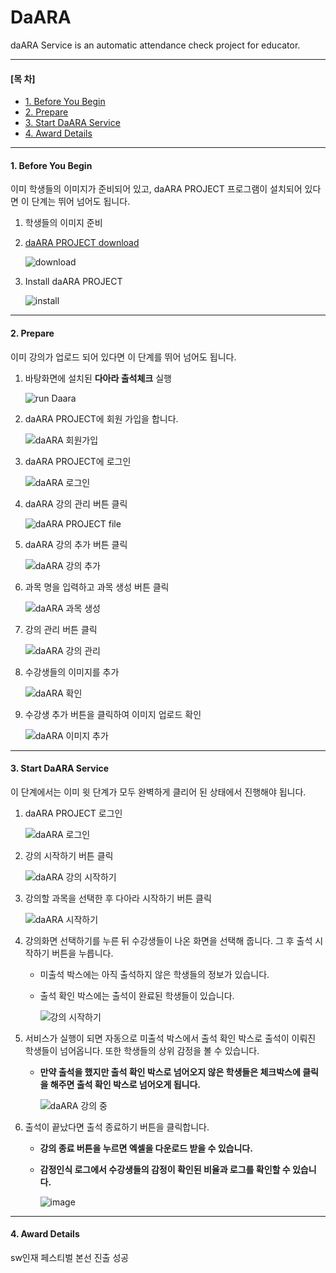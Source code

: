 # DaARA

daARA Service is an automatic attendance check project for educator.

***
#### [목    차]
   - [1. Before You Begin](#1-before-you-begin)
   - [2. Prepare](#2-prepare)
   - [3. Start DaARA Service](#3-start-daara-service)
   - [4. Award Details](#4-award-details)

***

#### 1. Before You Begin

이미 학생들의 이미지가 준비되어 있고, daARA PROJECT 프로그램이 설치되어 있다면 이 단계는 뛰어 넘어도 됩니다.

   1. 학생들의 이미지 준비

   2. [daARA PROJECT download](http://ec2-3-34-3-126.ap-northeast-2.compute.amazonaws.com/)

      ![download](https://user-images.githubusercontent.com/35029025/139011729-73e04ae3-311e-4a2c-9f18-a99a02e4fabf.png)

   3. Install daARA PROJECT

      ![install](https://user-images.githubusercontent.com/35029025/139011882-55e1ddac-7b21-4255-9a21-79c7d14174d0.png)

***

#### 2. Prepare

이미 강의가 업로드 되어 있다면 이 단계를 뛰어 넘어도 됩니다.

   1. 바탕화면에 설치된 **다아라 출석체크** 실행


      ![run Daara](https://user-images.githubusercontent.com/35029025/139012121-2e4b8a9d-2bb1-46c3-9230-8232b1d5f2f7.png)   

   2. daARA PROJECT에 회원 가입을 합니다.

      ![daARA 회원가입](https://user-images.githubusercontent.com/35029025/139845507-9ec46fa4-556d-49fd-8c43-ebec9a2b24d3.png)


   3. daARA PROJECT에 로그인

      ![daARA 로그인](https://user-images.githubusercontent.com/35029025/139845625-c5738ed2-d415-45ac-a55d-f7e6c0507493.png)


   4. daARA 강의 관리 버튼 클릭

      ![daARA PROJECT file](https://user-images.githubusercontent.com/35029025/139845832-b5d3b88c-fb6e-418b-9abd-0bc75f4c044a.png)


   5. daARA 강의 추가 버튼 클릭

      ![daARA 강의 추가](https://user-images.githubusercontent.com/35029025/139845894-c1d16482-5cea-4b03-b28c-76978d3a9434.png)


   6. 과목 명을 입력하고 과목 생성 버튼 클릭

      ![daARA 과목 생성](https://user-images.githubusercontent.com/35029025/139846366-2c5f8405-7a39-402a-af4b-dfd61c40a163.png)


   7. 강의 관리 버튼 클릭
   
      ![daARA 강의 관리](https://user-images.githubusercontent.com/35029025/139846594-5d8ddb9d-082d-4e0b-9455-eea4a5798b50.png)
      

   8. 수강생들의 이미지를 추가

      ![daARA 확인](https://user-images.githubusercontent.com/35029025/139846872-706def4e-7b94-49c9-b7e3-1f3d36101d4c.png)


   9. 수강생 추가 버튼을 클릭하여 이미지 업로드 확인


      ![daARA 이미지 추가](https://user-images.githubusercontent.com/35029025/139847244-bb2b1865-5aed-4c9e-b7ea-0cb69c66e323.png)


***
#### 3. Start DaARA Service

이 단계에서는 이미 윗 단계가 모두 완벽하게 클리어 된 상태에서 진행해야 됩니다.

   1. daARA PROJECT 로그인

      ![daARA 로그인](https://user-images.githubusercontent.com/35029025/139845625-c5738ed2-d415-45ac-a55d-f7e6c0507493.png)
    
   2. 강의 시작하기 버튼 클릭 

      ![daARA 강의 시작하기](https://user-images.githubusercontent.com/35029025/139847615-1b591414-7b35-4219-a02d-d20ac2df733e.png)


   3. 강의할 과목을 선택한 후 다아라 시작하기 버튼 클릭

      ![daARA 시작하기](https://user-images.githubusercontent.com/35029025/139847713-1d4cf3c6-1d32-4b19-8606-79f2522b6662.png)

      
   4. 강의화면 선택하기를 누른 뒤 수강생들이 나온 화면을 선택해 줍니다. 그 후 출석 시작하기 버튼을 누릅니다.
      
      * 미출석 박스에는 아직 출석하지 않은 학생들의 정보가 있습니다.
      * 출석 확인 박스에는 출석이 완료된 학생들이 있습니다.

         ![강의 시작하기](https://user-images.githubusercontent.com/35029025/139847966-db0cb9bb-3981-4304-8159-a79c3190638b.png)

   

   5. 서비스가 실행이 되면 자동으로 미출석 박스에서 출석 확인 박스로 출석이 이뤄진 학생들이 넘어옵니다. 또한 학생들의 상위 감정을 볼 수 있습니다.

      * **만약 출석을 했지만 출석 확인 박스로 넘어오지 않은 학생들은 체크박스에 클릭을 해주면 출석 확인 박스로 넘어오게 됩니다.**

         ![daARA 강의 중](https://user-images.githubusercontent.com/35029025/139848124-599fba93-efea-4fd7-9bc8-2de9610fc161.png)


   6. 출석이 끝났다면 출석 종료하기 버튼을 클릭합니다.
      
      * **강의 종료 버튼을 누르면 엑셀을 다운로드 받을 수 있습니다.**
      * **감정인식 로그에서 수강생들의 감정이 확인된 비율과 로그를 확인할 수 있습니다.**

         ![image](https://user-images.githubusercontent.com/35029025/139848188-49c6491e-a89c-4a81-b2fe-8f0da0342f5e.png)


***

#### 4. Award Details

  sw인재 페스티벌 본선 진출 성공

